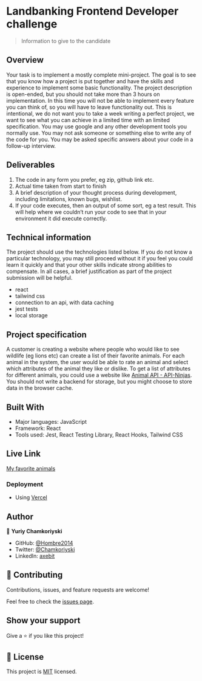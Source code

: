 # Landbanking Frontend Developer challenge

> Information to give to the candidate

## Overview

Your task is to implement a mostly complete mini-project. The goal is to see that you know how a project is put together and have the skills and experience to implement some basic functionality. The project description is open-ended, but you should not take more than 3 hours on implementation. In this time you will not be able to implement every feature you can think of, so you will have to leave functionality out. This is intentional, we do not want you to take a week writing a perfect project, we want to see what you can achieve in a limited time with an limited specification.
You may use google and any other development tools you normally use. You may not ask someone or something else to write any of the code for you. You may be asked specific answers about your code in a follow-up interview.

## Deliverables

1. The code in any form you prefer, eg zip, github link etc.
2. Actual time taken from start to finish
3. A brief description of your thought process during development, including limitations, known bugs, wishlist.
4. If your code executes, then an output of some sort, eg a test result. This will help where we couldn’t run your code to see that in your environment it did execute correctly.

## Technical information

The project should use the technologies listed below. If you do not know a particular technology, you may still proceed without it if you feel you could learn it quickly and that your other skills indicate strong abilities to compensate. In all cases, a brief justification as part of the project submission will be helpful.

- react
- tailwind css
- connection to an api, with data caching
- jest tests
- local storage

## Project specification

A customer is creating a website where people who would like to see wildlife (eg lions etc) can create a list of their favorite animals.
For each animal in the system, the user would be able to rate an animal and select which attributes of the animal they like or dislike.
To get a list of attributes for different animals, you could use a website like [Animal API - API-Ninjas](https://api-ninjas.com/api/animals).
You should not write a backend for storage, but you might choose to store data in the browser cache.

## Built With

- Major languages: JavaScript
- Framework: React
- Tools used: Jest, React Testing Library, React Hooks, Tailwind CSS

## Live Link

[My favorite animals](https://landbanking-challenge.vercel.app/)

### Deployment

- Using [Vercel](https://vercel.com/)

## Author

👤 **Yuriy Chamkoriyski**

- GitHub: [@Hombre2014](https://github.com/Hombre2014)
- Twitter: [@Chamkoriyski](https://twitter.com/Chamkoriyski)
- LinkedIn: [axebit](https://linkedin.com/in/axebit)

## 🤝 Contributing

Contributions, issues, and feature requests are welcome!

Feel free to check the [issues page](https://github.com/Hombre2014/landbanking-challenge/issues).

## Show your support

Give a ⭐️ if you like this project!

## 📝 License

This project is [MIT](./license.md) licensed.
